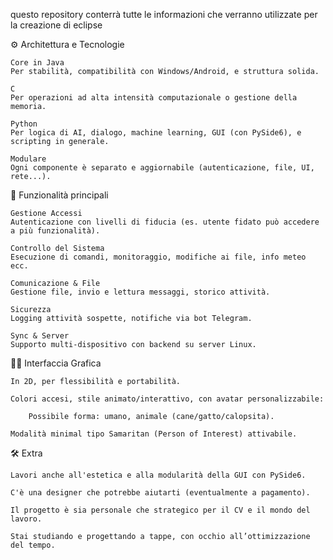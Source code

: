 questo repository conterrà tutte le informazioni
che verranno utilizzate per la creazione di eclipse

⚙️ Architettura e Tecnologie

    Core in Java
    Per stabilità, compatibilità con Windows/Android, e struttura solida.

    C
    Per operazioni ad alta intensità computazionale o gestione della memoria.

    Python
    Per logica di AI, dialogo, machine learning, GUI (con PySide6), e scripting in generale.

    Modulare
    Ogni componente è separato e aggiornabile (autenticazione, file, UI, rete...).

🔐 Funzionalità principali

    Gestione Accessi
    Autenticazione con livelli di fiducia (es. utente fidato può accedere a più funzionalità).

    Controllo del Sistema
    Esecuzione di comandi, monitoraggio, modifiche ai file, info meteo ecc.

    Comunicazione & File
    Gestione file, invio e lettura messaggi, storico attività.

    Sicurezza
    Logging attività sospette, notifiche via bot Telegram.

    Sync & Server
    Supporto multi-dispositivo con backend su server Linux.

🧑‍🎨 Interfaccia Grafica

    In 2D, per flessibilità e portabilità.

    Colori accesi, stile animato/interattivo, con avatar personalizzabile:

        Possibile forma: umano, animale (cane/gatto/calopsita).

    Modalità minimal tipo Samaritan (Person of Interest) attivabile.

🛠️ Extra

    Lavori anche all'estetica e alla modularità della GUI con PySide6.

    C'è una designer che potrebbe aiutarti (eventualmente a pagamento).

    Il progetto è sia personale che strategico per il CV e il mondo del lavoro.

    Stai studiando e progettando a tappe, con occhio all’ottimizzazione del tempo.